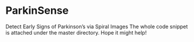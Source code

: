 # ParkinSense
Detect Early Signs of Parkinson’s via Spiral Images
The whole code snippet is attached under the master directory. Hope it might help!
